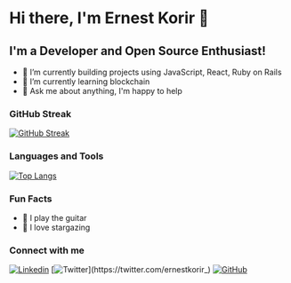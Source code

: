 # Hi there, I'm Ernest Korir 👋

## I'm a Developer and Open Source Enthusiast!

- 🔭 I’m currently building projects using JavaScript, React, Ruby on Rails 
- 🌱 I’m currently learning blockchain
- 💬 Ask me about anything, I'm happy to help

### GitHub Streak

[![GitHub Streak](https://streak-stats.demolab.com/?user=ernestkorir)](https://git.io/streak-stats)

### Languages and Tools

[![Top Langs](https://github-readme-stats.vercel.app/api/top-langs/?username=ernestkorir&layout=compact&theme=dark)](https://github.com/ernestkorir)

### Fun Facts
- 🎸 I play the guitar
- 🚀 I love stargazing


### Connect with me

[![Linkedin](https://img.shields.io/badge/-ernestkorir-blue?style=flat-square&logo=Linkedin&logoColor=white&link=https://www.linkedin.com/in/ernestkorir/)]([https://www.linkedin.com/in/ernestkorir/)
[![Twitter](https://img.shields.io/badge/-ernestkorir-blue?style=flat-square&logo=Twitter&logoColor=white&link=https://twitter.com/ernestkorir_)](https://twitter.com/ernestkorir_)
[![GitHub](https://img.shields.io/badge/-ernestkorir-black?style=flat-square&logo=GitHub&logoColor=white&link=https://github.com/ernestkorir)](https://github.com/ernestkorir)

